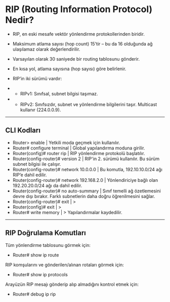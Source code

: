 # RIP (Routing Information Protocol) Nedir?

* RIP, en eski mesafe vektör yönlendirme protokollerinden biridir.

* Maksimum atlama sayısı (hop count) 15'tir – bu da 16 olduğunda ağ ulaşılamaz olarak değerlendirilir.

* Varsayılan olarak 30 saniyede bir routing tablosunu gönderir.

* En kısa yol, atlama sayısına (hop sayısı) göre belirlenir.

* RIP’in iki sürümü vardır:

* * RIPv1: Sınıfsal, subnet bilgisi taşımaz.

* * RIPv2: Sınıfsızdır, subnet ve yönlendirme bilgilerini taşır. Multicast kullanır (224.0.0.9).

---

## CLI Kodları

* Router> enable					                    | Yetkili moda geçmek için kullanılır.
* Router# configure terminal		            	| Global yapılandırma moduna girilir.
* Router(config)# router rip		            	| RIP yönlendirme protokolü başlatılır.
* Router(config-router)# version 2	        	| RIP'in 2. sürümü kullanılır. Bu sürüm subnet bilgisi ile çalışır.
* Router(config-router)# network 10.0.0.0		  | Bu komutla, 192.10.10.0/24 ağı RIP’e dahil edilir.
* Router(config-router)# network 192.168.2.0	| Yönlendiriciye bağlı olan 192.20.20.0/24 ağı da dahil edilir.
* Router(config-router)# no auto-summary	  	| Sınıf temelli ağ özetlemesini devre dışı bırakır. Farklı subnetlerin daha doğru öğrenilmesini sağlar.
* Router(config-router)# exit		            	| >
* Router(config)# exit			                	| >
* Router# write memory			                	| > Yapılandırmalar kaydedilir.

---

## RIP Doğrulama Komutları

Tüm yönlendirme tablosunu görmek için:
* Router# show ip route

RIP komşularını ve gönderilen/alınan rotaları görmek için:
* Router# show ip protocols

Arayüzün RIP mesajı gönderip alıp almadığını kontrol etmek için:
* Router# debug ip rip














